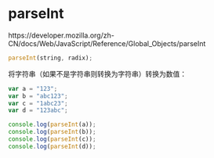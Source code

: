 # parseInt

<div class="o">https://developer.mozilla.org/zh-CN/docs/Web/JavaScript/Reference/Global_Objects/parseInt</div>

```JavaScript
parseInt(string, radix);
```

将字符串（如果不是字符串则转换为字符串）转换为数值：

<div class="run"></div>

```JavaScript
var a = "123";
var b = "abc123";
var c = "1abc23";
var d = "123abc";

console.log(parseInt(a));
console.log(parseInt(b));
console.log(parseInt(c));
console.log(parseInt(d));
```

